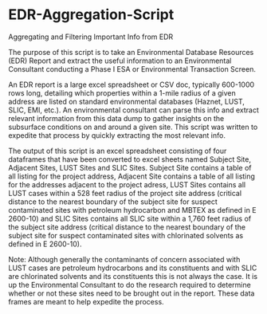 # EDR-Aggregation-Script
Aggregating and Filtering Important Info from EDR

The purpose of this script is to take an Environmental Database Resources (EDR) Report and extract the useful information to an Environmental Consultant conducting a Phase I ESA or Environmental Transaction Screen.

An EDR report is a large excel spreadsheet or CSV doc, typically 600-1000 rows long, detailing which properties within a 1-mile radius of a given address are listed on standard environmental databases (Haznet, LUST, SLIC, EMI, etc.). An environmental consultant can parse this info and extract relevant information from this data dump to gather insights on the subsurface conditions on and around a given site. This script was written to expedite that process by quickly extracting the most relevant info.

The output of this script is an excel spreadsheet consisting of four dataframes that have been converted to excel sheets named Subject Site, Adjacent Sites, LUST Sites and SLIC Sites. Subject Site contains a table of all listing for the project address, Adjacent Site contains a table of all listing for the addresses adjacent to the project adress, LUST Sites contains all LUST cases within a 528 feet radius of the project site address (critical distance to the nearest boundary of the subject site for suspect contaminated sites with petroleum hydrocarbon and MBTEX as defined in E 2600-10) and SLIC Sites contains all SLIC site within a 1,760 feet radius of the subject site address (critical distance to the nearest boundary of the subject site for suspect contaminated sites with chlorinated solvents as defined in E 2600-10).

Note: Although generally the contaminants of concern associated with LUST cases are petroleum hydrocarbons and its constituents and with SLIC are chlorinated solvents and its constituents this is not always the case. It is up the Environmental Consultant to do the research required to determine whether or not these sites need to be brought out in the report. These data frames are meant to help expedite the process.
